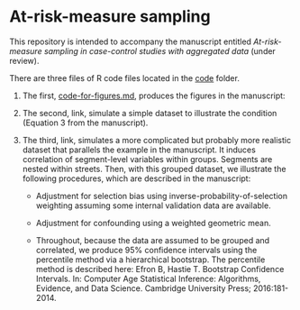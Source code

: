 # At-risk-measure sampling
This repository is intended to accompany the manuscript entitled *At-risk-measure sampling in case-control studies with aggregated data* (under review).

There are three files of R code files located in the [code](https://github.com/michaeldgarber/at-risk-measure-sampling/tree/master/code) folder.

1. The first, [code-for-figures.md](https://github.com/michaeldgarber/at-risk-measure-sampling/blob/master/code/code-for-figures.md), produces the figures in the manuscript: 

2. The second, link, simulate a simple dataset to illustrate the condition (Equation 3 from the manuscript).

3. The third, link, simulates a more complicated but probably more realistic dataset that parallels the example in the manuscript. It induces correlation of segment-level variables within groups. Segments are nested within streets. Then, with this grouped dataset, we illustrate the following procedures, which are described in the manuscript:
    
    + Adjustment for selection bias using inverse-probability-of-selection weighting assuming some internal validation data are available.
    
    + Adjustment for confounding using a weighted geometric mean.
    
    + Throughout, because the data are assumed to be grouped and correlated, we produce 95% confidence intervals using the percentile method via a hierarchical bootstrap. The percentile method is described here: Efron B, Hastie T. Bootstrap Confidence Intervals. In: Computer Age Statistical Inference: Algorithms, Evidence, and Data Science. Cambridge University Press; 2016:181-2014.


